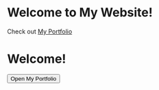 <!DOCTYPE html>
<html lang="en">
<head>
    <meta charset="UTF-8">
    <meta name="viewport" content="width=device-width, initial-scale=1.0">
    <title>My Portfolio</title>
</head>
<body>
    <h1>Welcome to My Website!</h1>
    <p>Check out 
        <a href="https://bncmnky.github.io" target="_blank">My Portfolio</a>
    </p>
</body>
</html>

</head>
<body>
    <h1>Welcome!</h1>
    <button id="openTabButton">Open My Portfolio</button>
    <script>
        document.getElementById('openTabButton').addEventListener('click', function() {
            // Open a new tab with your URL
            window.open('https://bncmnky.github.io', '_blank');  // Opens your link in a new tab
        });
    </script>
</body>
</html>
